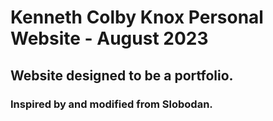 # Kenneth Colby Knox Personal Website - August 2023
## Website designed to be a portfolio.
### Inspired by and modified from Slobodan.
